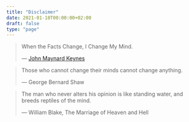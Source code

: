 ```yaml
---
title: "Disclaimer"
date: 2021-01-18T00:00:00+02:00
draft: false
type: "page"
---
```


> When the Facts Change, I Change My Mind.
>
> ― [John Maynard Keynes](https://quoteinvestigator.com/2011/07/22/keynes-change-mind/)

> Those who cannot change their minds cannot change anything.
>
> ― George Bernard Shaw

> The man who never alters his opinion is like standing water, and breeds reptiles of the mind.
>
> ― William Blake, The Marriage of Heaven and Hell
